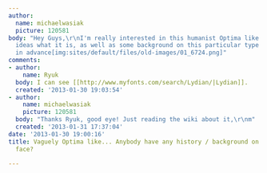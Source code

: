 ```yaml
---
author:
  name: michaelwasiak
  picture: 120581
body: "Hey Guys,\r\nI'm really interested in this humanist Optima like typeface. Any
  ideas what it is, as well as some background on this particular type of face? Thanks
  in advance[img:sites/default/files/old-images/01_6724.png]"
comments:
- author:
    name: Ryuk
  body: I can see [[http://www.myfonts.com/search/Lydian/|Lydian]].
  created: '2013-01-30 19:03:54'
- author:
    name: michaelwasiak
    picture: 120581
  body: "Thanks Ryuk, good eye! Just reading the wiki about it,\r\nm"
  created: '2013-01-31 17:37:04'
date: '2013-01-30 19:00:16'
title: Vaguely Optima like... Anybody have any history / background on this type of
  face?

---
```


